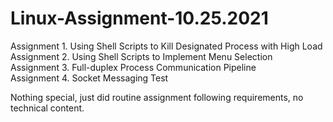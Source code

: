 # Linux-Assignment-10.25.2021
Assignment 1. Using Shell Scripts to Kill Designated Process with High Load  
Assignment 2. Using Shell Scripts to Implement Menu Selection  
Assignment 3. Full-duplex Process Communication Pipeline  
Assignment 4. Socket Messaging Test  
  
Nothing special, just did routine assignment following requirements, no technical content.

